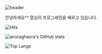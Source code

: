 ![header](https://capsule-render.vercel.app/api?type=waving&color=auto&height=300&section=header&text=Hello!%20Everybody&fontSize=50)

안녕하세요^^
열심히 프로그래밍을 배우고 있습니다.

![Hits](https://hits.seeyoufarm.com/api/count/incr/badge.svg?url=https%3A%2F%2Fgithub.com%2Fwelwitschias&count_bg=%2379C83D&title_bg=%23555555&icon=probot.svg&icon_color=%23E7E7E7&title=Visitors&edge_flat=false)

![anuraghazra's GitHub stats](https://github-readme-stats.vercel.app/api?username=welwitschias&count_private=true&show_icons=true&theme=onedark)

![Top Langs](https://github-readme-stats.vercel.app/api/top-langs/?username=welwitschias&langs_count=10&layout=compact)
